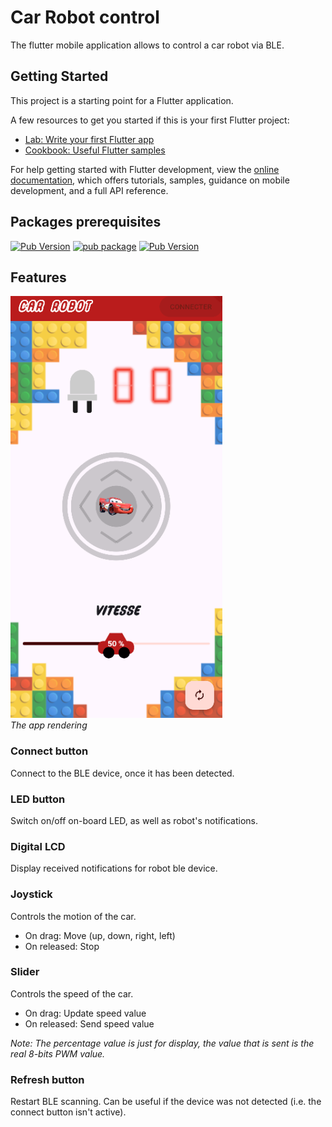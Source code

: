 # Car Robot control

The flutter mobile application allows to control a car robot via BLE.

## Getting Started

This project is a starting point for a Flutter application.

A few resources to get you started if this is your first Flutter project:

- [Lab: Write your first Flutter app](https://docs.flutter.dev/get-started/codelab)
- [Cookbook: Useful Flutter samples](https://docs.flutter.dev/cookbook)

For help getting started with Flutter development, view the
[online documentation](https://docs.flutter.dev/), which offers tutorials,
samples, guidance on mobile development, and a full API reference.

## Packages prerequisites
[![Pub Version](https://img.shields.io/pub/v/flutter_joystick.svg)](https://pub.dev/packages/flutter_joystick)
[![pub package](https://img.shields.io/pub/v/flutter_blue_plus.svg)](https://pub.dartlang.org/packages/flutter_blue_plus)
[![Pub Version](https://img.shields.io/pub/v/digital_lcd_number.svg)](https://pub.dev/packages/digital_lcd_number)


## Features
![The app rendering](./car_robot/assets/images/app_rendering.PNG)
<br>
*The app rendering*

### Connect button

Connect to the BLE device, once it has  been detected.
### LED button
Switch on/off on-board LED, as well as robot's notifications.

### Digital LCD
Display received notifications for robot ble device.

### Joystick
Controls the motion of the car.

- On drag: Move (up, down, right, left)
- On released: Stop

### Slider
Controls the speed of the car.

- On drag: Update speed value
- On released: Send speed value

*Note: The percentage value is just for display, the value that is sent is the real 8-bits PWM value.*

### Refresh button

Restart BLE scanning. Can be useful if the device was not detected (i.e. the connect button isn't active).
